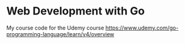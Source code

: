 # Web Development with Go
My course code for the Udemy course https://www.udemy.com/go-programming-language/learn/v4/overview
